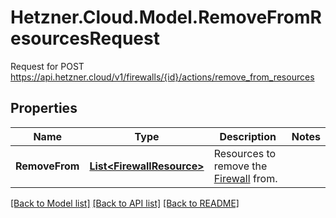 # Hetzner.Cloud.Model.RemoveFromResourcesRequest
Request for POST https://api.hetzner.cloud/v1/firewalls/{id}/actions/remove_from_resources

## Properties

Name | Type | Description | Notes
------------ | ------------- | ------------- | -------------
**RemoveFrom** | [**List&lt;FirewallResource&gt;**](FirewallResource.md) | Resources to remove the [Firewall](#firewalls) from. | 

[[Back to Model list]](../../README.md#documentation-for-models) [[Back to API list]](../../README.md#documentation-for-api-endpoints) [[Back to README]](../../README.md)

